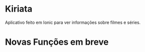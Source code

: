 # Kiriata
Aplicativo feito em Ionic para ver informações sobre filmes e séries.
# Novas Funções em breve
